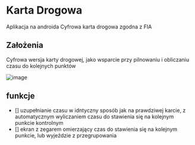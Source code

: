 # Karta Drogowa

Aplikacja na androida
Cyfrowa karta drogowa zgodna z FIA

## Założenia

Cyfrowa wersja karty drogowej, jako wsparcie przy pilnowaniu i obliczaniu czasu do kolejnych punktów

![image](https://github.com/devchew/karta-drogowa/assets/69403119/7facc73f-f587-47d8-9647-02379ef78664)

## funkcje

- [] uzupełnianie czasu w idntyczny sposób jak na prawdziwej karcie, z automatycznym wyliczaniem czasu do stawienia się na kolejnym punkcie kontrolnym
- [] ekran z zegarem omierzający czas do stawienia się na kolejnym punkcie, lub wyjeździe z przegrupowania

